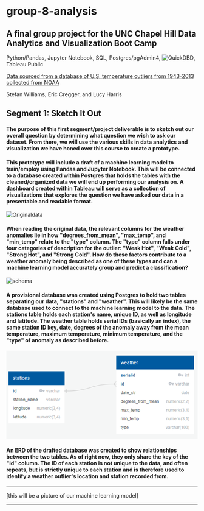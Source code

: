 # group-8-analysis
## A final group project for the UNC Chapel Hill Data Analytics and Visualization Boot Camp 
Python/Pandas, Jupyter Notebook, SQL, Postgres/pgAdmin4, ![QuickDBD](https://www.quickdatabasediagrams.com), Tableau Public

[Data sourced from a database of U.S. temperature outliers from 1943-2013 collected from NOAA](https://data.world/carlvlewis/u-s-weather-outliers-1964)

Stefan Williams, Eric Cregger, and Lucy Harris

## Segment 1: Sketch It Out
#### The purpose of this first segment/project deliverable is to sketch out our overall question by determining what question we wish to ask our dataset. From there, we will use the various skills in data analytics and visualization we have honed over this course to create a prototype. 

#### This prototype will include a draft of a machine learning model to train/employ using Pandas and Jupyter Notebook. This will be connected to a database created within Postgres that holds the tables with the cleaned/organized data we will end up performing our analysis on. A dashboard created within Tableau will serve as a collection of visualizations that explores the question we have asked our data in a presentable and readable format. 

![Originaldata](https://i.gyazo.com/f8c86887f8fb4e7d4504196c7d69712e.png)
#### When reading the original data, the relevant columns for the weather anomalies lie in how "degrees_from_mean", "max_temp", and "min_temp" relate to the "type" column. The "type" column falls under four categories of description for the outlier: "Weak Hot", "Weak Cold", "Strong Hot", and "Strong Cold". How do these factors contribute to a weather anomaly being described as one of these types and can a machine learning model accurately group and predict a classification? 

![schema](https://i.gyazo.com/c81c6d25afe7da9f192b3e1b5e86487e.png)
#### A provisional database was created using Postgres to hold two tables separating our data, "stations" and "weather". This will likely be the same database used to connect to the machine learning model to the data. The stations table holds each station's name, unique ID, as well as longitude and latitude. The weather table holds serial IDs (basically an index), the same station ID key, date, degrees of the anomaly away from the mean temperature, maximum temperature, minimum temperature, and the "type" of anomaly as described before.

![erd](https://github.com/swilli73/group-8-analysis/blob/database/Database_Draft.png?raw=true)
#### An ERD of the drafted database was created to show relationships between the two tables. As of right now, they only share the key of the "id" column. The ID of each station is not unique to the data, and often repeats, but is strictly unique to each station and is therefore used to identify a weather outlier's location and station recorded from.
<hr>
[this will be a picture of our machine learning model]
<hr>
